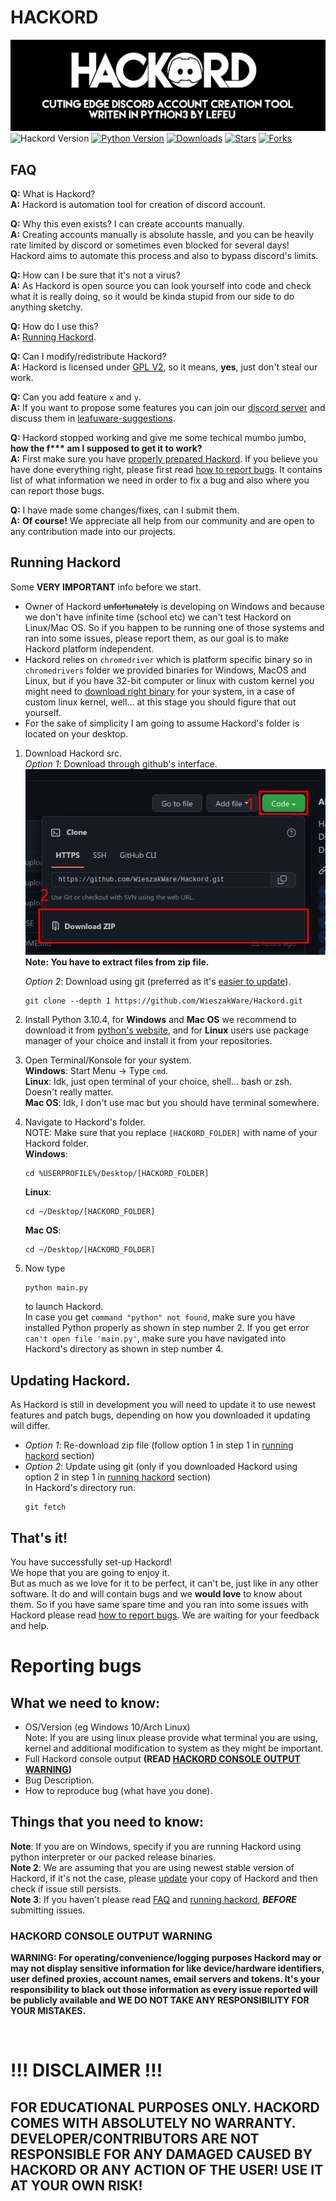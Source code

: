 # **HACKORD**
![HACKORD - CUTTING EDGE DISCORD ACCOUNT CREATION TOOL - WRITEN IN PYTHON3 BY LEFEU (We were unable to load banner, \*shrug\*)](./README_images/hackord_banner.png)
![Hackord Version](https://img.shields.io/github/v/release/WieszakWare/Hackord?color=red&include_prereleases&label=HACKORD%20VERSION&style=for-the-badge)
[![Python Version](https://img.shields.io/badge/PYTHON%20VERSION-3.10.4-blue.svg?style=for-the-badge)](https://www.python.org/downloads/release/python-3104/)
[![Downloads](https://img.shields.io/github/downloads/WieszakWare/Hackord/total?label=Downloads&style=for-the-badge)](https://github.com/WieszakWare/Hackord/releases/latest)
[![Stars](https://img.shields.io/github/stars/wieszakware/hackord?label=Stars&style=for-the-badge)](https://github.com/wieszakware/hackord/stargazers)
[![Forks](https://img.shields.io/github/forks/wieszakware/hackord?label=Forks&style=for-the-badge)](https://github.com/wieszakware/hackord/network/members)

## **FAQ**
**Q:** What is Hackord?  
**A:** Hackord is automation tool for creation of discord account. 

**Q:** Why this even exists? I can create accounts manually.  
**A:** Creating accounts manually is absolute hassle, and you can be heavily rate limited by discord or sometimes even blocked for several days! Hackord aims to automate this process and also to bypass discord's limits.

**Q:** How can I be sure that it's not a virus?  
**A:**  As Hackord is open source you can look yourself into code and check what it is really doing, so it would be kinda stupid from our side to do anything sketchy.

**Q:** How do I use this?  
**A:** [Running Hackord](#running-hackord).

**Q:** Can I modify/redistribute Hackord?  
**A:** Hackord is licensed under [GPL V2](https://www.gnu.org/licenses/old-licenses/gpl-2.0.txt), so it means, **yes**, just don't steal our work.

**Q:** Can you add feature `x` and `y`.  
**A:** If you want to propose some features you can join our [discord server](https://discord.com/invite/KCqrbVgSBF) and discuss them in [leafuware-suggestions](https://discord.com/channels/943896316373766174/1034132943284748388).

**Q:** Hackord stopped working and give me some techical mumbo jumbo, **how the f\*\*\* am I supposed to get it to work?**  
**A:** First make sure you have [properly prepared Hackord](#running-hackord). If you believe you have done everything right, please first read [how to report bugs](#reporting-bugs). It contains list of what information we need in order to fix a bug and also where you can report those bugs.

**Q:** I have made some changes/fixes, can I submit them.  
**A:** **Of course!** We appreciate all help from our community and are open to any contribution made into our projects.


## **Running Hackord**
Some **VERY IMPORTANT** info before we start.  
- Owner of Hackord ~~unfortunately~~ is developing on Windows and because we don't have infinite time (school etc) we can't test Hackord on Linux/Mac OS. So if you happen to be running one of those systems and ran into some issues, please report them, as our goal is to make Hackord platform independent.  
- Hackord relies on `chromedriver` which is platform specific binary so in `chromedrivers` folder we provided binaries for Windows, MacOS and Linux, but if you have 32-bit computer or linux with custom kernel you might need to [download right binary](https://chromedriver.chromium.org/downloads) for your system, in a case of custom linux kernel, well... at this stage you should figure that out yourself.  
- For the sake of simplicity I am going to assume Hackord's folder is located on your desktop.

1. Download Hackord src.  
    *Option 1*: Download through github's interface.  
    ![CODE > Download As Zip ( image haven't loaded, fuck :/ )](./README_images/download.png)  
    **Note: You have to extract files from zip file.**  

    *Option 2*: Download using git (preferred as it's [easier to update]()).
    ```
    git clone --depth 1 https://github.com/WieszakWare/Hackord.git
    ```
2. Install Python 3.10.4, for **Windows** and **Mac OS** we recommend to download it from [python's website](https://www.python.org/downloads/release/python-3104/), and for **Linux** users use package manager of your choice and install it from your repositories.
3. Open Terminal/Konsole for your system.  
    **Windows**: Start Menu -> Type `cmd`.  
    **Linux**: Idk, just open terminal of your choice, shell... bash or zsh. Doesn't really matter.  
    **Mac OS**: Idk, I don't use mac but you should have terminal somewhere.
4. Navigate to Hackord's folder.  
    NOTE: Make sure that you replace `[HACKORD_FOLDER]` with name of your Hackord folder.  
    **Windows**:
    ```
    cd %USERPROFILE%/Desktop/[HACKORD_FOLDER]
    ```
    **Linux**:
    ```
    cd ~/Desktop/[HACKORD_FOLDER]
    ```
    **Mac OS**:
    ```
    cd ~/Desktop/[HACKORD_FOLDER]
    ```
5. Now type
    ```
    python main.py
    ```
    to launch Hackord.  
    In case you get `command "python" not found`, make sure you have installed Python properly as shown in step number 2.
    If you get error `can't open file 'main.py'`, make sure you have navigated into Hackord's directory as shown in step number 4.

## Updating Hackord.
As Hackord is still in development you will need to update it to use newest features and patch bugs, depending on how you downloaded it updating will differ.
- *Option 1*: Re-download zip file (follow option 1 in step 1 in [running hackord](#running-hackord) section)
- *Option 2*: Update using git (only if you downloaded Hackord using option 2 in step 1 in [running hackord](#running-hackord) section)  
    In Hackord's directory run:
    ```
    git fetch
    ```

## **That's it!**
You have successfully set-up Hackord!  
We hope that you are going to enjoy it.  
But as much as we love for it to be perfect, it can't be, just like in any other software. It do and will contain bugs and we **would love** to know about them. So if you have same spare time and you ran into some issues with Hackord please read [how to report bugs](#reporting-bugs). We are waiting for your feedback and help.

# **Reporting bugs**
## What we need to know:

- OS/Version (eg Windows 10/Arch Linux)  
    Note: If you are using linux please provide what terminal you are using, kernel and additional modification to system as they might be important.
- Full Hackord console output **(READ [HACKORD CONSOLE OUTPUT WARNING](#hackord-console-output-warning))**
- Bug Description.
- How to reproduce bug (what have you done).

## Things that you need to know:
**Note**: If you are on Windows, specify if you are running Hackord using python interpreter or our packed release binaries.  
**Note 2**: We are assuming that you are using newest stable version of Hackord, if it's not the case, please [update](#updating-hackord) your copy of Hackord and then check if issue still persists.  
**Note 3**: If you haven't please read [FAQ](#FAQ) and [running hackord](#running-hackord), ***BEFORE*** submitting issues.
### **HACKORD CONSOLE OUTPUT WARNING**
**WARNING: For operating/convenience/logging purposes Hackord may or may not display sensitive information for like device/hardware identifiers, user defined proxies, account names, email servers and tokens. It's your responsibility to black out those information as every issue reported will be publicly available and WE DO NOT TAKE ANY RESPONSIBILITY FOR YOUR MISTAKES.**
 
&nbsp;  
# **!!! DISCLAIMER !!!**
## **FOR EDUCATIONAL PURPOSES ONLY. HACKORD COMES WITH ABSOLUTELY NO WARRANTY. DEVELOPER/CONTRIBUTORS ARE NOT RESPONSIBLE FOR ANY DAMAGED CAUSED BY HACKORD OR ANY ACTION OF THE USER! USE IT AT YOUR OWN RISK!**
